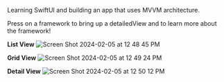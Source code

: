 Learning SwiftUI and building an app that uses MVVM architecture.

Press on a framework to bring up a detailedView and to learn more about the framework!

**List View**
![Screen Shot 2024-02-05 at 12 48 45 PM](https://github.com/PhilipZhangs/Apple-Frameworks/assets/73215906/74bfdb55-2ba9-4faa-8665-33b3af4ca9d9)

**Grid View**
![Screen Shot 2024-02-05 at 12 49 24 PM](https://github.com/PhilipZhangs/Apple-Frameworks/assets/73215906/c1f0e9d4-87ac-4c89-be4e-1f70fe4ed353)

**Detail View**
![Screen Shot 2024-02-05 at 12 50 12 PM](https://github.com/PhilipZhangs/Apple-Frameworks/assets/73215906/875e302c-ccc3-4a8d-b384-9f3ae9bdd160)
